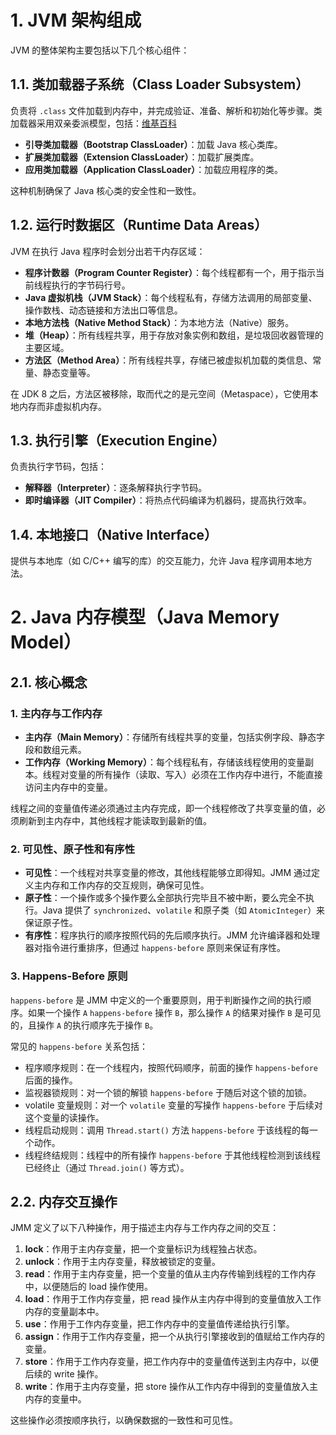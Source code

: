 # 1. JVM 架构组成

JVM 的整体架构主要包括以下几个核心组件：

## 1.1. 类加载器子系统（Class Loader Subsystem）

负责将 `.class` 文件加载到内存中，并完成验证、准备、解析和初始化等步骤。类加载器采用双亲委派模型，包括：[维基百科](https://zh.wikipedia.org/wiki/Java%E7%B1%BB%E5%8A%A0%E8%BD%BD%E5%99%A8?utm_source=chatgpt.com)

- **引导类加载器（Bootstrap ClassLoader）**：加载 Java 核心类库。
- **扩展类加载器（Extension ClassLoader）**：加载扩展类库。
- **应用类加载器（Application ClassLoader）**：加载应用程序的类。

这种机制确保了 Java 核心类的安全性和一致性。

## 1.2. 运行时数据区（Runtime Data Areas）

JVM 在执行 Java 程序时会划分出若干内存区域：

- **程序计数器（Program Counter Register）**：每个线程都有一个，用于指示当前线程执行的字节码行号。
- **Java 虚拟机栈（JVM Stack）**：每个线程私有，存储方法调用的局部变量、操作数栈、动态链接和方法出口等信息。
- **本地方法栈（Native Method Stack）**：为本地方法（Native）服务。
- **堆（Heap）**：所有线程共享，用于存放对象实例和数组，是垃圾回收器管理的主要区域。
- **方法区（Method Area）**：所有线程共享，存储已被虚拟机加载的类信息、常量、静态变量等。

在 JDK 8 之后，方法区被移除，取而代之的是元空间（Metaspace），它使用本地内存而非虚拟机内存。

## 1.3. 执行引擎（Execution Engine）

负责执行字节码，包括：

- **解释器（Interpreter）**：逐条解释执行字节码。
- **即时编译器（JIT Compiler）**：将热点代码编译为机器码，提高执行效率。

## 1.4. 本地接口（Native Interface）

提供与本地库（如 C/C++ 编写的库）的交互能力，允许 Java 程序调用本地方法。

# 2. Java 内存模型（Java Memory Model）

## 2.1. 核心概念

### 1. 主内存与工作内存

- **主内存（Main Memory）**：存储所有线程共享的变量，包括实例字段、静态字段和数组元素。
- **工作内存（Working Memory）**：每个线程私有，存储该线程使用的变量副本。线程对变量的所有操作（读取、写入）必须在工作内存中进行，不能直接访问主内存中的变量。

线程之间的变量值传递必须通过主内存完成，即一个线程修改了共享变量的值，必须刷新到主内存中，其他线程才能读取到最新的值。 

### 2. 可见性、原子性和有序性

- **可见性**：一个线程对共享变量的修改，其他线程能够立即得知。JMM 通过定义主内存和工作内存的交互规则，确保可见性。
- **原子性**：一个操作或多个操作要么全部执行完毕且不被中断，要么完全不执行。Java 提供了 `synchronized`、`volatile` 和原子类（如 `AtomicInteger`）来保证原子性。
- **有序性**：程序执行的顺序按照代码的先后顺序执行。JMM 允许编译器和处理器对指令进行重排序，但通过 `happens-before` 原则来保证有序性。

### 3. Happens-Before 原则

`happens-before` 是 JMM 中定义的一个重要原则，用于判断操作之间的执行顺序。如果一个操作 `A` `happens-before` 操作 `B`，那么操作 `A` 的结果对操作 `B` 是可见的，且操作 `A` 的执行顺序先于操作 `B`。

常见的 `happens-before` 关系包括：

- 程序顺序规则：在一个线程内，按照代码顺序，前面的操作 `happens-before` 后面的操作。
- 监视器锁规则：对一个锁的解锁 `happens-before` 于随后对这个锁的加锁。
- volatile 变量规则：对一个 `volatile` 变量的写操作 `happens-before` 于后续对这个变量的读操作。
- 线程启动规则：调用 `Thread.start()` 方法 `happens-before` 于该线程的每一个动作。
- 线程终结规则：线程中的所有操作 `happens-before` 于其他线程检测到该线程已经终止（通过 `Thread.join()` 等方式）。

## 2.2. 内存交互操作

JMM 定义了以下八种操作，用于描述主内存与工作内存之间的交互：

1. **lock**：作用于主内存变量，把一个变量标识为线程独占状态。
2. **unlock**：作用于主内存变量，释放被锁定的变量。
3. **read**：作用于主内存变量，把一个变量的值从主内存传输到线程的工作内存中，以便随后的 load 操作使用。
4. **load**：作用于工作内存变量，把 read 操作从主内存中得到的变量值放入工作内存的变量副本中。
5. **use**：作用于工作内存变量，把工作内存中的变量值传递给执行引擎。
6. **assign**：作用于工作内存变量，把一个从执行引擎接收到的值赋给工作内存的变量。
7. **store**：作用于工作内存变量，把工作内存中的变量值传送到主内存中，以便后续的 write 操作。
8. **write**：作用于主内存变量，把 store 操作从工作内存中得到的变量值放入主内存的变量中。

这些操作必须按顺序执行，以确保数据的一致性和可见性。

